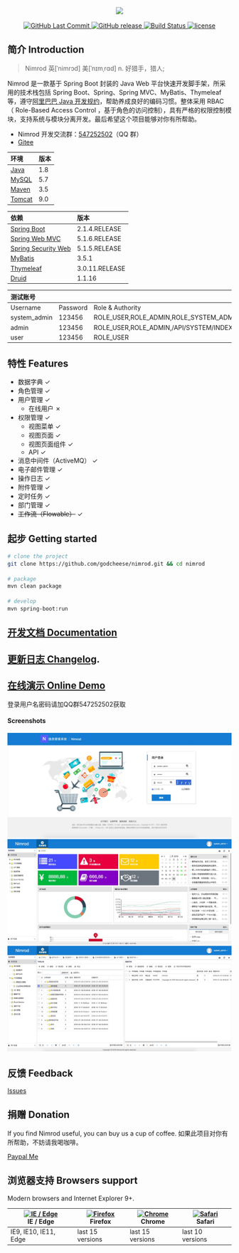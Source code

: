 <p align="center">
  <img width="320" src="https://github.com/godcheese/nimrod/blob/master/nimrod_banner.png?raw=true">
</p>
<p align="center">
  <a href="https://github.com/godcheese/nimrod">
    <img src="https://img.shields.io/github/last-commit/godcheese/nimrod.svg" alt="GitHub Last Commit">
  </a>
  <a href="https://github.com/godcheese/nimrod/releases">
    <img src="https://img.shields.io/github/release/godcheese/nimrod.svg" alt="GitHub release">
  </a>
  <a href="https://travis-ci.org/godcheese/nimrod" rel="nofollow">
    <img src="https://travis-ci.org/godcheese/nimrod.svg?branch=master" alt="Build Status">
  </a>
  <a href="https://github.com/godcheese/nirmod/blob/master/LICENSE">
    <img src="https://img.shields.io/github/license/mashape/apistatus.svg" alt="license">
  </a>
<!--   <a href="https://gitter.im/repo-name/discuss">
    <img src="https://badges.gitter.im/Join%20Chat.svg" alt="gitter">
  </a> -->
<!--   <a href="https://godcheese.github.io/nimrod/donate">
    <img src="https://img.shields.io/badge/%24-donate-ff69b4.svg" alt="donate">
  </a> -->
</p>

## 简介 Introduction
> Nimrod 英[ˈnimrɔd] 美[ˈnɪmˌrɑd] n.	好猎手，猎人;

Nimrod 是一款基于 Spring Boot 封装的 Java Web 平台快速开发脚手架，所采用的技术栈包括 Spring Boot、Spring、Spring MVC、MyBatis、Thymeleaf 等，遵守[阿里巴巴 Java 开发规约](https://github.com/alibaba/p3c)，帮助养成良好的编码习惯。整体采用 RBAC （ Role-Based Access Control ，基于角色的访问控制），具有严格的权限控制模块，支持系统与模块分离开发。最后希望这个项目能够对你有所帮助。

- Nimrod 开发交流群：[547252502](https://jq.qq.com/?_wv=1027&k=5yxyg73)（QQ 群）
- [Gitee](https://gitee.com/godcheese/nimrod)

|环境  |版本|
|:-----|---|
|[Java](https://www.oracle.com/technetwork/java/javase/downloads/jdk8-downloads-2133151.html)  |1.8|
|[MySQL](https://dev.mysql.com/downloads/mysql/5.7.html#downloads) |5.7|
|[Maven](http://maven.apache.org/download.cgi) |3.5|
|[Tomcat](https://tomcat.apache.org/download-90.cgi)|9.0|

|依赖            |版本         |
|:------------- |:------------|
|[Spring Boot](http://mvnrepository.com/artifact/org.springframework.boot/spring-boot)    |2.1.4.RELEASE|
|[Spring Web MVC](http://mvnrepository.com/artifact/org.springframework/spring-webmvc)     |5.1.6.RELEASE|
|[Spring Security Web](http://mvnrepository.com/artifact/org.springframework.security/spring-security-web)|5.1.5.RELEASE|
|[MyBatis](http://mvnrepository.com/artifact/org.mybatis/mybatis)        |3.5.1      |
|[Thymeleaf](http://mvnrepository.com/artifact/org.thymeleaf/thymeleaf)      |3.0.11.RELEASE|
|[Druid](http://mvnrepository.com/artifact/com.alibaba/druid-spring-boot-starter)          |1.1.16       |

|测试账号     |        |                                       |
|:-----------|:-------|:--------------------------------------|
|Username    |Password|Role & Authority                       |
|system_admin|123456  |ROLE_USER,ROLE_ADMIN,ROLE_SYSTEM_ADMIN |
|admin       |123456  |ROLE_USER,ROLE_ADMIN,/API/SYSTEM/INDEX |
|user        |123456  |ROLE_USER                              |

## 特性 Features

- 数据字典 ✓
- 角色管理 ✓
- 用户管理 ✓
  - 在线用户 ✗
- 权限管理 ✓
  - 视图菜单 ✓
  - 视图页面 ✓
  - 视图页面组件 ✓
  - API ✓
- 消息中间件（ActiveMQ） ✓
- 电子邮件管理 ✓
- 操作日志 ✓
- 附件管理 ✓
- 定时任务 ✓
- 部门管理 ✓
- ~~工作流（Flowable）~~ ✓

## 起步 Getting started

```bash
# clone the project
git clone https://github.com/godcheese/nimrod.git && cd nimrod

# package
mvn clean package

# develop
mvn spring-boot:run
```
## [开发文档 Documentation](https://github.com/godcheese/nimrod/blob/master/docs/getting_started.md)

## [更新日志 Changelog](https://github.com/godcheese/nimrod/releases).

## [在线演示 Online Demo](http://150.109.70.167:8083/nimrod)

登录用户名密码请加QQ群547252502获取

#### Screenshots

![1.png](./screenshots/1.png)
![2.png](./screenshots/2.png)
![3.png](./screenshots/3.png)

## 反馈 Feedback

[Issues](https://github.com/godcheese/nimrod/issues)

## 捐赠 Donation

If you find Nimrod useful, you can buy us a cup of coffee.
如果此项目对你有所帮助，不妨请我喝咖啡。

[Paypal Me](https://www.paypal.me/godcheese)

## 浏览器支持 Browsers support

Modern browsers and Internet Explorer 9+.

| [<img src="https://raw.githubusercontent.com/alrra/browser-logos/master/src/edge/edge_48x48.png" alt="IE / Edge" width="24px" height="24px" />](http://godban.github.io/browsers-support-badges/)</br>IE / Edge | [<img src="https://raw.githubusercontent.com/alrra/browser-logos/master/src/firefox/firefox_48x48.png" alt="Firefox" width="24px" height="24px" />](http://godban.github.io/browsers-support-badges/)</br>Firefox | [<img src="https://raw.githubusercontent.com/alrra/browser-logos/master/src/chrome/chrome_48x48.png" alt="Chrome" width="24px" height="24px" />](http://godban.github.io/browsers-support-badges/)</br>Chrome | [<img src="https://raw.githubusercontent.com/alrra/browser-logos/master/src/safari/safari_48x48.png" alt="Safari" width="24px" height="24px" />](http://godban.github.io/browsers-support-badges/)</br>Safari |
| --------- | --------- | --------- | --------- |
| IE9, IE10, IE11, Edge| last 15 versions| last 15 versions| last 10 versions
